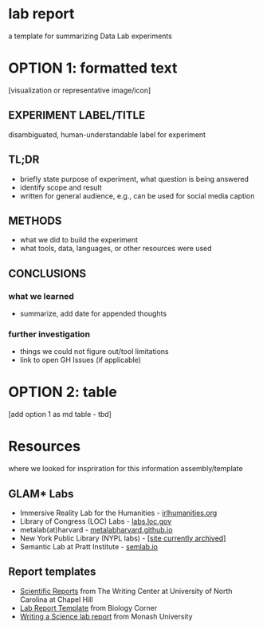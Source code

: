 # lab report
a template for summarizing Data Lab experiments

# OPTION 1: formatted text

[visualization or representative image/icon]

## EXPERIMENT LABEL/TITLE
disambiguated, human-understandable label for experiment

## TL;DR
- briefly state purpose of experiment, what question is being answered
- identify scope and result
- written for general audience, e.g., can be used for social media caption

## METHODS
- what we did to build the experiment
- what tools, data, languages, or other resources were used

## CONCLUSIONS
### what we learned
- summarize, add date for appended thoughts

### further investigation 
- things we could not figure out/tool limitations
- link to open GH Issues (if applicable)

## 


# OPTION 2: table
[add option 1 as md table - tbd]


# Resources
where we looked for inspriration for this information assembly/template

## GLAM* Labs
- Immersive Reality Lab for the Humanities - [irlhumanities.org](https://irlhumanities.org/)
- Library of Congress (LOC) Labs - [labs.loc.gov](https://labs.loc.gov/)
- metalab(at)harvard - [metalabharvard.github.io](https://metalabharvard.github.io/)
- New York Public Library (NYPL labs) - [[site currently archived]](https://www.nypl.org/collections/labs)
- Semantic Lab at Pratt Institute - [semlab.io](https://semlab.io/)

## Report templates
- [Scientific Reports](https://writingcenter.unc.edu/tips-and-tools/scientific-reports/) from The Writing Center at University of North Carolina at Chapel Hill
- [Lab Report Template](https://www.biologycorner.com/worksheets/labreport.html) from Biology Corner
- [Writing a Science lab report](https://www.monash.edu/rlo/assignment-samples/science/science-writing-a-lab-report) from Monash University
